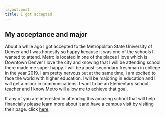 ```yaml
---
layout:post
title: I got accepted
---
```



## My acceptance and major

About a while ago I got accepted to the Metropolitan State University of Denver and I was honestly so happy because it was one of the schools I wanted to attend. Metro is located in one of the places I love which is Downtown Denver I love the city and knowing that I will be attending school there made me super happy. I will be a post-secondary freshman in college in the year 2019. I am pretty nervous but at the same time, i am excited to face the world with higher education. I will be majoring in education and I will get a minor in communications. I want to be an Elementary school teacher and I know Metro will allow me to achieve that goal.

If any of you are interested in attending this amazing school that will help financially please learn more about it and have a campus visit by visiting their page. click
[here](https://msudenver.edu/).
